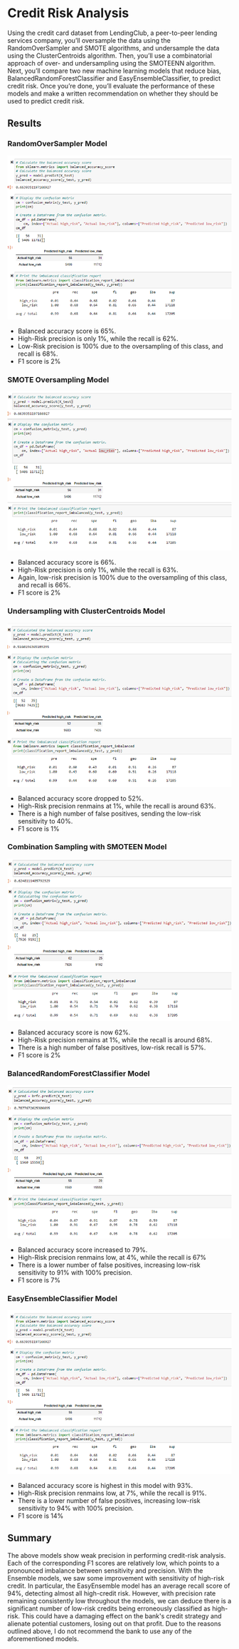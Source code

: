 # Credit Risk Analysis
Using the credit card dataset from LendingClub, a peer-to-peer lending services company, you’ll oversample the data using the RandomOverSampler and SMOTE algorithms, and undersample the data using the ClusterCentroids algorithm. Then, you’ll use a combinatorial approach of over- and undersampling using the SMOTEENN algorithm. Next, you’ll compare two new machine learning models that reduce bias, BalancedRandomForestClassifier and EasyEnsembleClassifier, to predict credit risk. Once you’re done, you’ll evaluate the performance of these models and make a written recommendation on whether they should be used to predict credit risk.

## Results

### RandomOverSampler Model
![oversamp.png](https://github.com/nedflowers/Credit_Risk_Analysis/blob/main/images/oversamp.png)
- Balanced accuracy score is 65%.
- High-Risk precision is only 1%, while the recall is 62%.
- Low-Risk precision is 100% due to the oversampling of this class, and recall is 68%.
- F1 score is 2%

### SMOTE Oversampling Model

![smote.png](https://github.com/nedflowers/Credit_Risk_Analysis/blob/main/images/smote.png)
- Balanced accuracy score is 66%.
- High-Risk precision is only 1%, while the recall is 63%.
- Again, low-risk precision is 100% due to the oversampling of this class, and recall is 66%.
- F1 score is 2%

### Undersampling with ClusterCentroids Model

![undersamp.png](https://github.com/nedflowers/Credit_Risk_Analysis/blob/main/images/undersamp.png)
- Balanced accuracy score dropped to 52%.
- High-Risk precision renmains at 1%, while the recall is around 63%.
- There is a high number of false positives, sending the low-risk sensitivity to 40%.
- F1 score is 1%

### Combination Sampling with SMOTEEN Model
![combo.png](https://github.com/nedflowers/Credit_Risk_Analysis/blob/main/images/combo.png)
- Balanced accuracy score is now 62%.
- High-Risk precision remains at 1%, while the recall is around 68%.
- There is a high number of false positives, low-risk recall is 57%.
- F1 score is 2%

### BalancedRandomForestClassifier Model

![randomforests.png](https://github.com/nedflowers/Credit_Risk_Analysis/blob/main/images/randomforests.png)
- Balanced accuracy score increased to 79%.
- High-Risk precision renmains low, at 4%, while the recall is 67%
- There is a lower number of false positives, increasing low-risk sensitivity to 91% with 100% precision.
- F1 score is 7%

### EasyEnsembleClassifier Model
![easyensemb.png](https://github.com/nedflowers/Credit_Risk_Analysis/blob/main/images/oversamp.png)
- Balanced accuracy score is highest in this model with 93%.
- High-Risk precision renmains low, at 7%, while the recall is 91%.
- There is a lower number of false positives, increasing low-risk sensitivity to 94% with 100% precision.
- F1 score is 14%

## Summary
The above models show weak precision in performing credit-risk analysis. Each of the corresponding F1 scores are relatively low, which points to a pronounced imbalance between sensitivity and precision. With the Ensemble models, we saw some improvement with sensitivity of high-risk credit. In particular, the EasyEnsemble model has an average recall score of 94%, detecting almost all high-credit risk. However, with precision rate remaining consistently low throughout the models, we can deduce there is a significant number of low-risk credits being erroneously classified as high-risk. This could have a damaging effect on the bank's credit strategy and alienate potential customers, losing out on that profit. Due to the reasons outlined above, I do not recommend the bank to use any of the aforementioned models.
